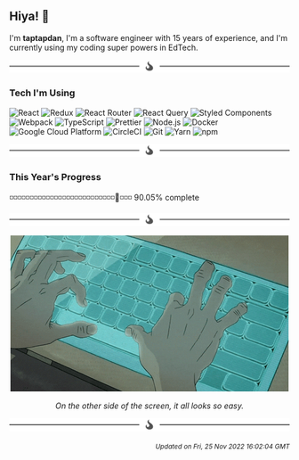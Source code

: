 ## Hiya! 🎋

I'm <strong>taptapdan</strong>, I'm a software engineer with 15 years of experience, and I'm currently using my coding super powers in EdTech.

<p><img src="assets/div.png" alt="" />

### Tech I'm Using

<p>
  <img alt="React" src="https://img.shields.io/badge/-React-25AACE?style=for-the-badge&logo=react&logoColor=white" /> 
  <img alt="Redux" src="https://img.shields.io/badge/-Redux-764ABC?style=for-the-badge&logo=redux&logoColor=white" />
  <img alt="React Router" src="https://img.shields.io/badge/-React Router-F44250?style=for-the-badge&logo=react-router&logoColor=white" />
  <img alt="React Query" src="https://img.shields.io/badge/-React%20Query-FF4154?style=for-the-badge&logo=reactquery&logoColor=white" />
  <img alt="Styled Components" src="https://img.shields.io/badge/-Styled%20Components-DB7093?style=for-the-badge&logo=styled-components&logoColor=white" />
  <img alt="Webpack" src="https://img.shields.io/badge/-Webpack-5299C8?style=for-the-badge&logo=webpack&logoColor=white" />
  <img alt="TypeScript" src="https://img.shields.io/badge/-TypeScript-007BCD?style=for-the-badge&logo=typescript&logoColor=white" />
  <img alt="Prettier" src="https://img.shields.io/badge/-Prettier-C596C7?style=for-the-badge&logo=prettier&logoColor=white" />
  <img alt="Node.js" src="https://img.shields.io/badge/-NodeJS-3E863D?style=for-the-badge&logo=Node.js&logoColor=white" />
  <img alt="Docker" src="https://img.shields.io/badge/-Docker-1F97EE?style=for-the-badge&logo=docker&logoColor=white" />
  <img alt="Google Cloud Platform" src="https://img.shields.io/badge/-Google_Cloud_Platform-1a73e8?style=for-the-badge&logo=google-cloud&logoColor=white" />
  <img alt="CircleCI" src="https://img.shields.io/badge/-CircleCI-454545?style=for-the-badge&logo=circleci&logoColor=white" />
  <img alt="Git" src="https://img.shields.io/badge/-Git-F54D27?style=for-the-badge&logo=git&logoColor=white" />
  <img alt="Yarn" src="https://img.shields.io/badge/-Yarn-2188B6?style=for-the-badge&logo=yarn&logoColor=white" />
  <img alt="npm" src="https://img.shields.io/badge/-npm-black?style=for-the-badge&logo=npm&logoColor=white" />
</p>

<p><img src="assets/div.png" alt="" />

### This Year's Progress

<p>
  <!--PROGRESS_START-->◽️◽️◽️◽️◽️◽️◽️◽️◽️◽️◽️◽️◽️◽️◽️◽️◽️◽️◽️◽️◽️◽️◽️◽️◽️◽️👾◽️◽️◽️ 90.05% complete<!--PROGRESS_END-->
</p>

<p><img src="assets/div.png" alt="" />

<p align="center">
  <img src="assets/typing.gif" alt="" />
</p>

<p align="center">
  <em>On the other side of the screen, it all looks so easy.</em>
</p>

<p><img src="assets/div.png" alt="" />

<p align="right">
    <small><em><!--UPDATED_START-->Updated on Fri, 25 Nov 2022 16:02:04 GMT<!--UPDATED_END--></em></small>
</p>
